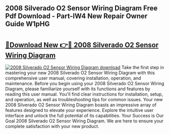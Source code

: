 ## 2008 Silverado O2 Sensor Wiring Diagram Free Pdf Download - Part-IW4 New Repair Owner Guide W1pHG

# <h2><a href="http://dfql3xl.blite.top/?on=2008+Silverado+O2+Sensor+Wiring+Diagram">🔗Download New 👉🔴 2008 Silverado O2 Sensor Wiring Diagram</a></h2>

[![2008 Silverado O2 Sensor Wiring Diagram download](https://i.imgur.com/lujVjoI.png)](http://dfql3xl.blite.top/?on=2008+Silverado+O2+Sensor+Wiring+Diagram)
Take the first step in mastering your new 2008 Silverado O2 Sensor Wiring Diagram with this comprehensive user manual, covering installation, operation, and maintenance. Before you begin using your 2008 Silverado O2 Sensor Wiring Diagram, please familiarize yourself with its functions and features by reading this user manual. You'll find clear instructions for installation, setup, and operation, as well as troubleshooting tips for common issues. Your new 2008 Silverado O2 Sensor Wiring Diagram boasts an impressive array of features designed to elevate your experience. Explore the intuitive user interface and unlock the full potential of its capabilities. Your Success is Our Goal 2008 Silverado O2 Sensor Wiring Diagram. We are here to ensure your complete satisfaction with your new product.
